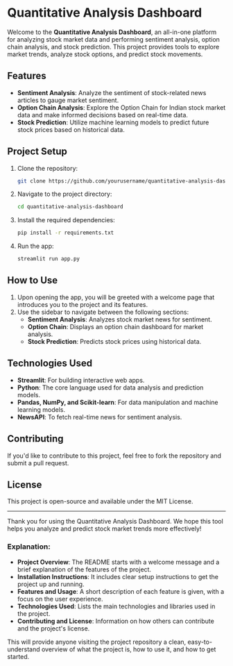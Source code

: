 

# Quantitative Analysis Dashboard

Welcome to the **Quantitative Analysis Dashboard**, an all-in-one platform for analyzing stock market data and performing sentiment analysis, option chain analysis, and stock prediction. This project provides tools to explore market trends, analyze stock options, and predict stock movements.

## Features

- **Sentiment Analysis**: Analyze the sentiment of stock-related news articles to gauge market sentiment.
- **Option Chain Analysis**: Explore the Option Chain for Indian stock market data and make informed decisions based on real-time data.
- **Stock Prediction**: Utilize machine learning models to predict future stock prices based on historical data.

## Project Setup

1. Clone the repository:

   ```bash
   git clone https://github.com/yourusername/quantitative-analysis-dashboard.git
   ```

2. Navigate to the project directory:

   ```bash
   cd quantitative-analysis-dashboard
   ```

3. Install the required dependencies:

   ```bash
   pip install -r requirements.txt
   ```

4. Run the app:

   ```bash
   streamlit run app.py
   ```

## How to Use

1. Upon opening the app, you will be greeted with a welcome page that introduces you to the project and its features.
2. Use the sidebar to navigate between the following sections:
   - **Sentiment Analysis**: Analyzes stock market news for sentiment.
   - **Option Chain**: Displays an option chain dashboard for market analysis.
   - **Stock Prediction**: Predicts stock prices using historical data.

## Technologies Used

- **Streamlit**: For building interactive web apps.
- **Python**: The core language used for data analysis and prediction models.
- **Pandas, NumPy, and Scikit-learn**: For data manipulation and machine learning models.
- **NewsAPI**: To fetch real-time news for sentiment analysis.

## Contributing

If you'd like to contribute to this project, feel free to fork the repository and submit a pull request.

## License

This project is open-source and available under the MIT License.

---

Thank you for using the Quantitative Analysis Dashboard. We hope this tool helps you analyze and predict stock market trends more effectively!

### Explanation:
- **Project Overview**: The README starts with a welcome message and a brief explanation of the features of the project.
- **Installation Instructions**: It includes clear setup instructions to get the project up and running.
- **Features and Usage**: A short description of each feature is given, with a focus on the user experience.
- **Technologies Used**: Lists the main technologies and libraries used in the project.
- **Contributing and License**: Information on how others can contribute and the project's license.

This will provide anyone visiting the project repository a clean, easy-to-understand overview of what the project is, how to use it, and how to get started.
